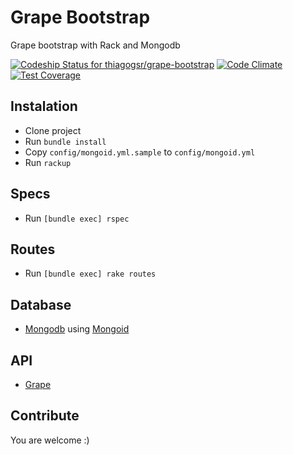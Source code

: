 # Grape Bootstrap
Grape bootstrap with Rack and Mongodb

[![Codeship Status for thiagogsr/grape-bootstrap](https://codeship.com/projects/010c44b0-ea02-0132-44e0-4602e60b2e9f/status?branch=master)](https://codeship.com/projects/83031)
[![Code Climate](https://codeclimate.com/github/thiagogsr/grape-bootstrap/badges/gpa.svg)](https://codeclimate.com/github/thiagogsr/grape-bootstrap)
[![Test Coverage](https://codeclimate.com/github/thiagogsr/grape-bootstrap/badges/coverage.svg)](https://codeclimate.com/github/thiagogsr/grape-bootstrap/coverage)

## Instalation

* Clone project
* Run `bundle install`
* Copy `config/mongoid.yml.sample` to `config/mongoid.yml`
* Run `rackup`

## Specs

* Run `[bundle exec] rspec`

## Routes

* Run `[bundle exec] rake routes`

## Database

* [Mongodb](https://www.mongodb.org/) using [Mongoid](http://mongoid.org/)

## API

* [Grape](https://github.com/intridea/grape)

## Contribute

You are welcome :)